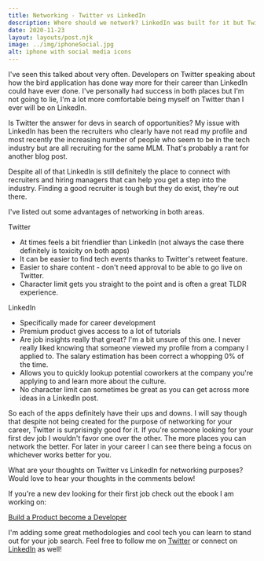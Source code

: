 ```yaml
---
title: Networking - Twitter vs LinkedIn
description: Where should we network? LinkedIn was built for it but Twitter can be a suprisingly good place to network as well.
date: 2020-11-23
layout: layouts/post.njk
image: ../img/iphoneSocial.jpg
alt: iphone with social media icons
---
```


I've seen this talked about very often. Developers on Twitter speaking about how the bird application has done way more for their career than LinkedIn could have ever done. I've personally had success in both places but I'm not going to lie, I'm a lot more comfortable being myself on Twitter than I ever will be on LinkedIn. 

Is Twitter the answer for devs in search of opportunities? My issue with LinkedIn has been the recruiters who clearly have not read my profile and most recently the increasing number of people who seem to be in the tech industry but are all recruiting for the same MLM. That's probably a rant for another blog post.

Despite all of that LinkedIn is still definitely the place to connect with recruiters and hiring managers that can help you get a step into the industry. Finding a good recruiter is tough but they do exist, they're out there. 

I've listed out some advantages of networking in both areas.

Twitter

- At times feels a bit friendlier than LinkedIn (not always the case there definitely is toxicity on both apps)
- It can be easier to find tech events thanks to Twitter's retweet feature.
- Easier to share content - don't need approval to be able to go live on Twitter.
- Character limit gets you straight to the point and is often a great TLDR experience.


LinkedIn
- Specifically made for career development
- Premium product gives access to a lot of tutorials
- Are job insights really that great? I'm a bit unsure of this one. I never really liked knowing that someone viewed my profile from a company I applied to. The salary estimation has been correct a whopping 0% of the time.
- Allows you to quickly lookup potential coworkers at the company you're applying to and learn more about the culture. 
- No character limit can sometimes be great as you can get across more ideas in a LinkedIn post. 

So each of the apps definitely have their ups and downs. I will say though that despite not being created for the purpose of networking for your career, Twitter is surprisingly good for it. If you're someone looking for your first dev job I wouldn't favor one over the other. The more places you can network the better. For later in your career I can see there being a focus on whichever works better for you. 

What are your thoughts on Twitter vs LinkedIn for networking purposes? Would love to hear your thoughts in the comments below! 

If you're a new dev looking for their first job check out the ebook I am working on:

[Build a Product become a Developer](https://www.buildaproduct.dev)

I'm adding some great methodologies and cool tech you can learn to stand out for your job search. Feel free to follow me on [Twitter](https://twitter.com/rahatcodes) or connect on [LinkedIn](https://www.linkedin.com/in/rahatc/) as well!
